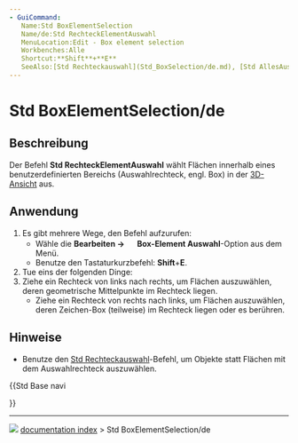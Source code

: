 ```yaml
---
- GuiCommand:
   Name:Std BoxElementSelection
   Name/de:Std RechteckElementAuswahl
   MenuLocation:Edit - Box element selection
   Workbenches:Alle
   Shortcut:**Shift**+**E**
   SeeAlso:[Std Rechteckauswahl](Std_BoxSelection/de.md), [Std AllesAuswählen](Std_SelectAll/de.md)
---
```


# Std BoxElementSelection/de



## Beschreibung

Der Befehl **Std RechteckElementAuswahl** wählt Flächen innerhalb eines benutzerdefinierten Bereichs (Auswahlrechteck, engl. Box) in der [3D-Ansicht](3D_view/de.md) aus.



## Anwendung

1.  Es gibt mehrere Wege, den Befehl aufzurufen:
    -   Wähle die **Bearbeiten → <img src="images/Std_BoxElementSelection.svg" width=16px> Box-Element Auswahl**-Option aus dem Menü.
    -   Benutze den Tastaturkurzbefehl: **Shift**+**E**.
2.  Tue eins der folgenden Dinge:
3.  Ziehe ein Rechteck von links nach rechts, um Flächen auszuwählen, deren geometrische Mittelpunkte im Rechteck liegen.
    -   Ziehe ein Rechteck von rechts nach links, um Flächen auszuwählen, deren Zeichen-Box (teilweise) im Rechteck liegen oder es berühren.



## Hinweise

-   Benutze den [Std Rechteckauswahl](Std_BoxSelection/de.md)-Befehl, um Objekte statt Flächen mit dem Auswahlrechteck auszuwählen.





{{Std Base navi

}}



---
![](images/Button_right.svg) [documentation index](../README.md) > Std BoxElementSelection/de
